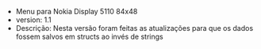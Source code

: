 - Menu para Nokia Display 5110 84x48
- version: 1.1
- Descrição: Nesta versão foram feitas as atualizações para que os dados fossem salvos em structs ao invés de strings
